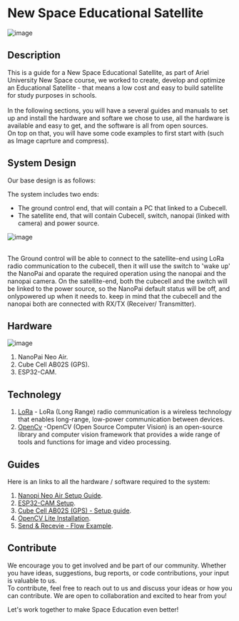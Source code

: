 # New Space Educational Satellite
![image](https://github.com/bargoldenberg/New_Space_EDU_SATALLITE/assets/92790326/b3bb687e-611c-4ff8-8985-c56462b83763)


## Description

This is a guide for a New Space Educational Satellite, as part of Ariel University New Space course, we worked to create, develop and optimize an Educational Satellite - that means a low cost and easy to build satellite for study purposes in schools.<br/>
<br/>
In the following sections, you will have a several guides and manuals to set up and install the hardware and softare we chose to use, all the hardware is available and easy to get, and the software is all from open sources.<br/>
On top on that, you will have some code examples to first start with (such as Image caprture and compress). <br/> 

## System Design

Our base design is as follows:
<br/>

The system includes two ends:
* The ground control end, that will contain a PC that linked to a Cubecell.
* The satellite end, that will contain Cubecell, switch, nanopai (linked with camera) and power source.

![image](https://github.com/bargoldenberg/New_Space_EDU_SATALLITE/assets/92790326/ee69381d-149d-4835-bc5c-24dcd3af1d63)


<br/>
The Ground control will be able to connect to the satellite-end using LoRa radio communication to the cubecell, then it will use the switch to 'wake up' the NanoPai and oparate the required operation using the nanopai and the nanopai camera. On the satellite-end, both the cubecell and the switch will be linked to the power source, so the NanoPai default status will be off, and onlypowered up when it needs to.  keep in mind that the cubecell and the nanopai both are connected with RX/TX (Receiver/ Transmitter).


## Hardware
![image](https://github.com/bargoldenberg/New_Space_EDU_SATALLITE/assets/92790326/4afba33d-81dc-465f-a63e-c8b040a6faf2)


1. NanoPai Neo Air.
2. Cube Cell AB02S (GPS).
3. ESP32-CAM.

## Technolegy

1. [LoRa](https://en.wikipedia.org/wiki/LoRa) - LoRa (Long Range) radio communication is a wireless technology that enables long-range, low-power communication between devices.
2. [OpenCv](https://opencv.org/) -OpenCV (Open Source Computer Vision) is an open-source library and computer vision framework that provides a wide range of tools and functions for image and video processing.



## Guides 

Here is an links to all the hardware  / software required to the system:

1. [Nanopi Neo Air Setup Guide](https://github.com/bargoldenberg/New_Space_EDU_SATALLITE/blob/main/Nanopi-Neo-Air/readme.md).
2. [ESP32-CAM Setup](https://github.com/bargoldenberg/New_Space_EDU_SATALLITE/blob/main/ESP32-CAM/README.md).
3. [Cube Cell AB02S (GPS) - Setup guide](https://github.com/bargoldenberg/New_Space_EDU_SATALLITE/blob/main/Nanopi-Neo-Air/SetUpCubeCell.md).
4. [OpenCV Lite Installation](https://github.com/bargoldenberg/New_Space_EDU_SATALLITE/blob/main/InstallOpenCV.md).
5. [Send & Recevie - Flow Example](https://github.com/bargoldenberg/New_Space_EDU_SATALLITE/blob/main/Send-Receive/readme.md).

## Contribute

We encourage you to get involved and be part of our community. Whether you have ideas, suggestions, bug reports, or code contributions, your input is valuable to us.<br/>
To contribute, feel free to reach out to us and discuss your ideas or how you can contribute. We are open to collaboration and excited to hear from you! <br/>

Let's work together to make Space Education even better!


